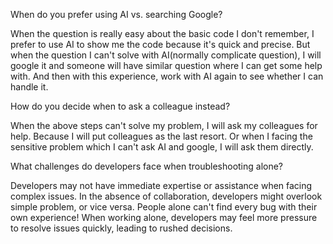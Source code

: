 When do you prefer using AI vs. searching Google?

When the question is really easy about the basic code I don't remember, I prefer to use AI to show me the code because it's quick and precise.
But when the question I can't solve with AI(normally complicate question), I will google it and someone will have similar question where I can get some help with.
And then with this experience, work with AI again to see whether I can handle it. 

How do you decide when to ask a colleague instead?

When the above steps can't solve my problem, I will ask my colleagues for help. Because I will put colleagues as the last resort. 
Or when I facing the sensitive problem which I can't ask AI and google, I will ask them directly.

What challenges do developers face when troubleshooting alone?

Developers may not have immediate expertise or assistance when facing complex issues.
In the absence of collaboration, developers might overlook simple problem, or vice versa. People alone can't find every bug with their own experience!
When working alone, developers may feel more pressure to resolve issues quickly, leading to rushed decisions.
